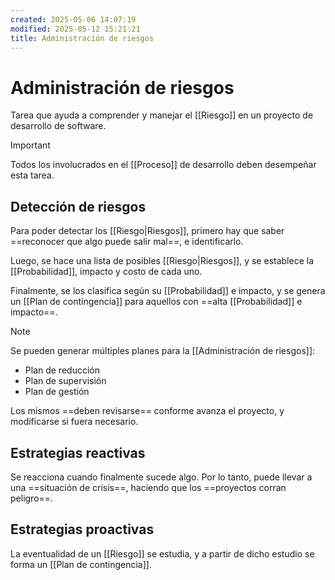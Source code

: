 ```yaml
---
created: 2025-05-06 14:07:19
modified: 2025-05-12 15:21:21
title: Administración de riesgos
---
```


# Administración de riesgos

Tarea que ayuda a comprender y manejar el [[Riesgo]] en un proyecto de desarrollo de software.

> [!important]
> Todos los involucrados en el [[Proceso]] de desarrollo deben desempeñar esta tarea.

## Detección de riesgos

Para poder detectar los [[Riesgo|Riesgos]], primero hay que saber ==reconocer que algo puede salir mal==, e identificarlo.

Luego, se hace una lista de posibles [[Riesgo|Riesgos]], y se establece la [[Probabilidad]], impacto y costo de cada uno.

Finalmente, se los clasifica según su [[Probabilidad]] e impacto, y se genera un [[Plan de contingencia]] para aquellos con ==alta [[Probabilidad]] e impacto==.

> [!note]
> Se pueden generar múltiples planes para la [[Administración de riesgos]]:
> 
> - Plan de reducción
> - Plan de supervisión
> - Plan de gestión
> 
> Los mismos ==deben revisarse== conforme avanza el proyecto, y modificarse si fuera necesario.

## Estrategias reactivas

Se reacciona cuando finalmente sucede algo. Por lo tanto, puede llevar a una ==situación de crisis==, haciendo que los ==proyectos corran peligro==.

## Estrategias proactivas

La eventualidad de un [[Riesgo]] se estudia, y a partir de dicho estudio se forma un [[Plan de contingencia]].
